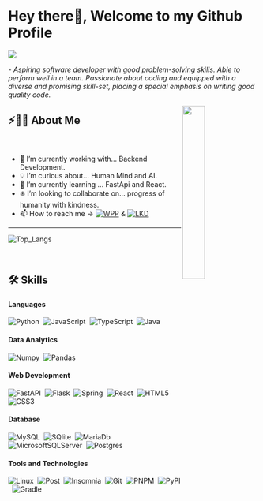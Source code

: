 # Hey there👋, Welcome to my Github Profile

<img href="https://git.io/typing-svg"><img src="https://readme-typing-svg.herokuapp.com?font=Fira+Code&pause=200&color=9F2129&vCenter=true&width=435&lines=Hi!;Im+Davi+Lucciola!;Studing+for+become+a+Full+Stack+Developer..."/>
 
 <p>- <i>Aspiring software developer with good problem-solving skills. Able to perform well in a team. Passionate about coding and equipped with a diverse and promising skill-set, placing a special emphasis on writing good quality code.</i> </p>


<img src="https://user-images.githubusercontent.com/89788120/167628634-549d2bdd-609e-4275-85af-1e1974da64ca.gif" width="30%" align="right" />

## ⚡🙋‍♂️ About Me

</br>

- 🔧 I’m currently working with... Backend Development.
- 💡 I’m curious about... Human Mind and AI.
- 📖 I’m currently learning ... FastApi and React.
- ❄️ I’m looking to collaborate on... progress of humanity with kindness.
- 📫 How to reach me -> <a href="https://wa.me/557196413875"> ![WPP](https://img.shields.io/badge/WhatsApp-25D366?style=for-the-badge&logo=whatsapp&logoColor=white)</a> & <a href="https://www.linkedin.com/in/davi-lucciola-63b93a237/">![LKD](https://img.shields.io/badge/LinkedIn-0077B5?style=for-the-badge&logo=linkedin&logoColor=white)</a>

<hr>

![Top_Langs](https://github-readme-stats.vercel.app/api/top-langs/?username=davi-lucciola&layout=compact&theme=dark)

</br>

<tr>
     
## 🛠️ Skills

#### Languages

![Python](https://img.shields.io/badge/Python-14354C?style=for-the-badge&logo=python&logoColor=white)&nbsp;
![JavaScript](https://img.shields.io/badge/javascript-%23323330.svg?style=for-the-badge&logo=javascript&logoColor=%23F7DF1E)&nbsp;
![TypeScript](https://img.shields.io/badge/typescript-%23007ACC.svg?style=for-the-badge&logo=typescript&logoColor=white)&nbsp;
![Java](https://img.shields.io/badge/java-%23ED8B00.svg?style=for-the-badge&logo=java&logoColor=white)&nbsp;

#### Data Analytics 

![Numpy](https://img.shields.io/badge/Numpy-777BB4?style=for-the-badge&logo=numpy&logoColor=white)&nbsp;
![Pandas](https://img.shields.io/badge/Pandas-2C2D72?style=for-the-badge&logo=pandas&logoColor=white)&nbsp;

#### Web Development
![FastAPI](https://img.shields.io/badge/FastAPI-005571?style=for-the-badge&logo=fastapi)&nbsp;
![Flask](https://img.shields.io/badge/Flask-000000?style=for-the-badge&logo=flask&logoColor=white)&nbsp;
![Spring](https://img.shields.io/badge/spring-%236DB33F.svg?style=for-the-badge&logo=spring&logoColor=white)&nbsp;
![React](https://img.shields.io/badge/react-%2320232a.svg?style=for-the-badge&logo=react&logoColor=%2361DAFB)&nbsp;
![HTML5](https://img.shields.io/badge/HTML5-E34F26?style=for-the-badge&logo=html5&logoColor=white)&nbsp;
![CSS3](https://img.shields.io/badge/CSS3-1572B6?style=for-the-badge&logo=css3&logoColor=white)&nbsp;

#### Database

![MySQL](https://img.shields.io/badge/MySQL-00000F?style=for-the-badge&logo=mysql&logoColor=white)&nbsp;
![SQlite](https://img.shields.io/badge/-SQlite-05122A?style=for-the-badge&logo=sqlite&logoColor=A8B9CC)&nbsp;
![MariaDb](https://img.shields.io/badge/MariaDB-01529E?style=for-the-badge&logo=mariadb&logoColor=white)&nbsp;
![MicrosoftSQLServer](https://img.shields.io/badge/SQL%20Server-CC2927?style=for-the-badge&logo=microsoft%20sql%20server&logoColor=white)&nbsp;
![Postgres](https://img.shields.io/badge/postgres-%23316192.svg?style=for-the-badge&logo=postgresql&logoColor=white)&nbsp;

#### Tools and Technologies

![Linux](https://img.shields.io/badge/Linux-E34F26?style=for-the-badge&logo=linux&logoColor=black)&nbsp;
![Post](https://img.shields.io/badge/Postman-FF6C37?style=for-the-badge&logo=postman&logoColor=white)&nbsp;
![Insomnia](https://img.shields.io/badge/Insomnia-black?style=for-the-badge&logo=insomnia&logoColor=5849BE)&nbsp;
![Git](https://img.shields.io/badge/-Git-05122A?style=for-the-badge&logo=git)&nbsp;
![PNPM](https://img.shields.io/badge/pnpm-%234a4a4a.svg?style=for-the-badge&logo=pnpm&logoColor=f69220)&nbsp;
![PyPI](https://img.shields.io/badge/pypi-3775A9?style=for-the-badge&logo=pypi&logoColor=white)&nbsp;
![Gradle](https://img.shields.io/badge/Gradle-02303A.svg?style=for-the-badge&logo=Gradle&logoColor=white)&nbsp;
     
